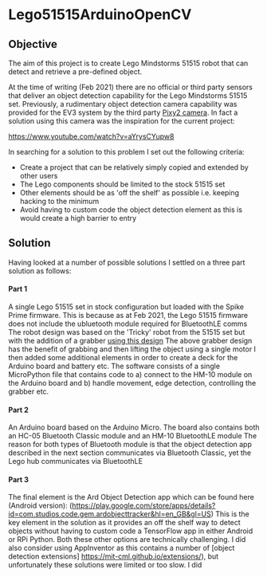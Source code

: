 # Lego51515ArduinoOpenCV

## Objective

The aim of this project is to create Lego Mindstorms 51515 robot that can detect and retrieve a pre-defined object.

At the time of writing (Feb 2021) there are no official or third party sensors that deliver an object detection capability for the Lego Mindstorms 51515 set. Previously, a rudimentary object detection camera capability was provided for the EV3 system by the third party [Pixy2 camera](https://pixycam.com/pixy2/). In fact a solution using this camera was the inspiration for the current project:

https://www.youtube.com/watch?v=aYrysCYupw8

In searching for a solution to this problem I set out the following criteria:

- Create a project that can be relatively simply copied and extended by other users
- The Lego components should be limited to the stock 51515 set
- Other elements should be as 'off the shelf' as possible i.e. keeping hacking to the minimum
- Avoid having to custom code the object detection element as this is would create a high barrier to entry


## Solution

Having looked at a number of possible solutions I settled on a three part solution as follows:

#### Part 1
A single Lego 51515 set in stock configuration but loaded with the Spike Prime firmware. This is because as at Feb 2021, the Lego 51515 firmware does not include the ubluetooth module required for BluetoothLE comms
The robot design was based on the 'Tricky' robot from the 51515 set but with the addition of a grabber [using this design](https://www.youtube.com/watch?v=gkszh4ap4pI)
The above grabber design has the benefit of grabbing and then lifting the object using a single motor
I then added some additional elements in order to create a deck for the Arduino board and battery etc.
The software consists of a single MicroPython file that contains code to a) connect to the HM-10 module on the Arduino board and b) handle movement, edge detection, controlling the grabber etc.

#### Part 2
An Arduino board based on the Arduino Micro. The board also contains both an HC-05 Bluetooth Classic module and an HM-10 BluetoothLE module
The reason for both types of Bluetooth module is that the object detection app described in the next section communicates via Bluetooth Classic, yet the Lego hub communicates via BluetoothLE

#### Part 3
The final element is the Ard Object Detection app which can be found here (Android version): (https://play.google.com/store/apps/details?id=com.studios.code.gem.ardobjecttracker&hl=en_GB&gl=US)
This is the key element in the solution as it provides an off the shelf way to detect objects without having to custom code a TensorFlow app in either Android or RPi Python. Both these other options are technically challenging.
I did also consider using AppInventor as this contains a number of [object detection extensions] https://mit-cml.github.io/extensions/), but unfortunately these solutions were limited or too slow. I did
